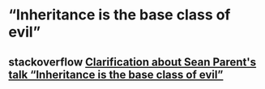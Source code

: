 # “Inheritance is the base class of evil”

## stackoverflow [Clarification about Sean Parent's talk “Inheritance is the base class of evil”](https://stackoverflow.com/questions/26199126/clarification-about-sean-parents-talk-inheritance-is-the-base-class-of-evil)